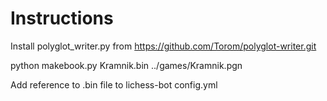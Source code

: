 Instructions
===

Install polyglot_writer.py from https://github.com/Torom/polyglot-writer.git

python makebook.py Kramnik.bin ../games/Kramnik.pgn

Add reference to .bin file to lichess-bot config.yml
